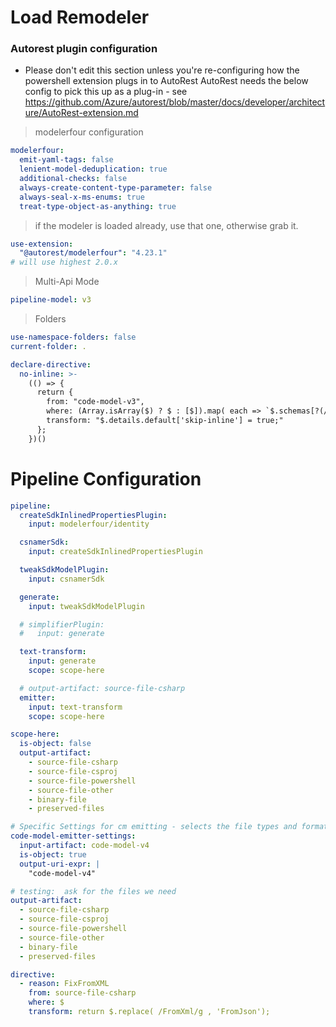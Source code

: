 # Load Remodeler

### Autorest plugin configuration

- Please don't edit this section unless you're re-configuring how the powershell extension plugs in to AutoRest
  AutoRest needs the below config to pick this up as a plug-in - see https://github.com/Azure/autorest/blob/master/docs/developer/architecture/AutoRest-extension.md

> modelerfour configuration

```yaml
modelerfour:
  emit-yaml-tags: false
  lenient-model-deduplication: true
  additional-checks: false
  always-create-content-type-parameter: false
  always-seal-x-ms-enums: true
  treat-type-object-as-anything: true
```

> if the modeler is loaded already, use that one, otherwise grab it.

```yaml !isLoaded('@autorest/modelerfour')
use-extension:
  "@autorest/modelerfour": "4.23.1"
# will use highest 2.0.x
```

> Multi-Api Mode

```yaml
pipeline-model: v3
```

> Folders

```yaml
use-namespace-folders: false
current-folder: .
```

```yaml
declare-directive:
  no-inline: >-
    (() => {
      return {
        from: "code-model-v3", 
        where: (Array.isArray($) ? $ : [$]).map( each => `$.schemas[?(/^${each}$/i.exec(@.details.default.name))]`),
        transform: "$.details.default['skip-inline'] = true;"
      };
    })()
```

# Pipeline Configuration

```yaml
pipeline:
  createSdkInlinedPropertiesPlugin:
    input: modelerfour/identity

  csnamerSdk:
    input: createSdkInlinedPropertiesPlugin

  tweakSdkModelPlugin:
    input: csnamerSdk

  generate:
    input: tweakSdkModelPlugin

  # simplifierPlugin:
  #   input: generate

  text-transform:
    input: generate
    scope: scope-here

  # output-artifact: source-file-csharp
  emitter:
    input: text-transform
    scope: scope-here

scope-here:
  is-object: false
  output-artifact:
    - source-file-csharp
    - source-file-csproj
    - source-file-powershell
    - source-file-other
    - binary-file
    - preserved-files

# Specific Settings for cm emitting - selects the file types and format that cmv2-emitter will spit out.
code-model-emitter-settings:
  input-artifact: code-model-v4
  is-object: true
  output-uri-expr: |
    "code-model-v4"

# testing:  ask for the files we need
output-artifact:
  - source-file-csharp
  - source-file-csproj
  - source-file-powershell
  - source-file-other
  - binary-file
  - preserved-files

directive:
  - reason: FixFromXML
    from: source-file-csharp
    where: $
    transform: return $.replace( /FromXml/g , 'FromJson');
```
